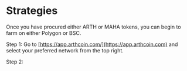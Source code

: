 # Strategies

Once you have procured either ARTH or MAHA tokens, you can begin to farm on either Polygon or BSC.

Step 1: Go to [https://app.arthcoin.com/](https://app.arthcoin.com) and select your preferred network from the top right.

Step 2:&#x20;
